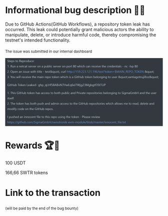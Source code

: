 # Informational bug description 🐞🔐

Due to GitHub Actions(GitHub Workflows), a repository token leak has occurred. This leak could potentially grant malicious actors the ability to manipulate, delete, or introduce harmful code, thereby compromising the testnet's intended functionality.

<sub>The issue was submitted in our internal dashboard</sub>

![Screenshot](image.png)

# Rewards 🏆🎉

100 USDT

166,66 SWTR tokens

# Link to the transaction

<sub>(will be paid by the end of the bug bounty)</sub>
